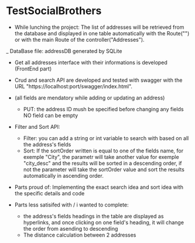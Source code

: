 # TestSocialBrothers

- While lunching the project: 
The list of addresses will be retrieved from the database and displayed in one table automatically with the Route("") or with the main Route of the controller("Addresses").

_ DataBase file: addressDB generated by SQLite

- Get all addresses interface with their informations is developed (FrontEnd part)

- Crud and search API are developed and tested with swagger with the URL "https://localhost:port/swagger/index.html".

- (all fields are mendatory while adding or updating an address)
     - PUT: the address ID mush be specified before changing any fields
            NO field can be empty 
            
- Filter and Sort API:
     - Filter: you can add a string or int variable to search with based on all the address's fields 
     - Sort: If the sortOrder written is equal to one of the fields name, for exemple "City", the parametr will take another value for exemple "city_desc" and the results will be sorted in a descending order, if not the parameter will take the sortOrder value and sort the results automatically in ascending order.
     
     
- Parts proud of: Implementing the exact search idea and sort idea with the specific details and code 
- Parts less satisifed with / i wanted to complete: 
     - the address's fields headings in the table are displayed as hyperlinks, and once clicking on one field's heading, it will change the order from asending to    descending
     - The distance calculation between 2 addresses

     


